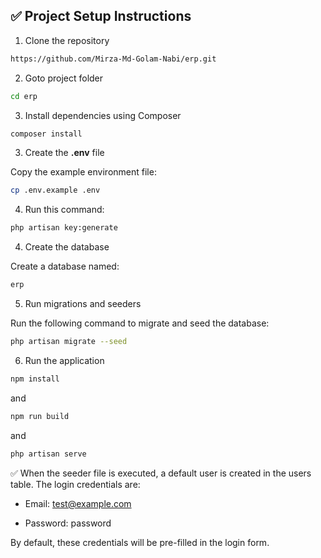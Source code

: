 ## ✅ Project Setup Instructions

1. Clone the repository

```sh
https://github.com/Mirza-Md-Golam-Nabi/erp.git
```

2. Goto project folder

```sh
cd erp
```

3. Install dependencies using Composer

```sh
composer install
```

3. Create the **.env** file

Copy the example environment file:

```sh
cp .env.example .env
```

4. Run this command:

```sh
php artisan key:generate
```

4. Create the database

Create a database named:

```sh
erp
```

5. Run migrations and seeders

Run the following command to migrate and seed the database:

```sh
php artisan migrate --seed
```

6. Run the application

```sh
npm install
```

and

```sh
npm run build
```

and

```sh
php artisan serve
```

✅ When the seeder file is executed, a default user is created in the users table.
The login credentials are:

-   Email: test@example.com

-   Password: password

By default, these credentials will be pre-filled in the login form.
